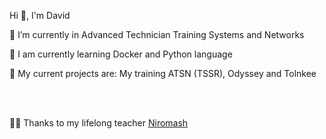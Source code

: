 Hi 👋, I'm David

🔭 I’m currently in Advanced Technician Training Systems and Networks

🌱 I am currently learning Docker and Python language

💼 My current projects are: My training ATSN (TSSR), Odyssey and Tolnkee

<br><br>

👨‍🏫 Thanks to my lifelong teacher <a href=https://github.com/Niromash>Niromash</a>

<!---
KStoums/KStoums is a ✨ special ✨ repository because its `README.md` (this file) appears on your GitHub profile.
You can click the Preview link to take a look at your changes.
--->
